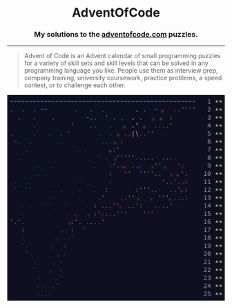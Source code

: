 
<h1 align="center">AdventOfCode</h1>

<h3 align="center">My solutions to the <a href="https://adventofcode.com/">adventofcode.com</a> puzzles.</h3>

<hr>

> Advent of Code is an Advent calendar of small programming puzzles for a variety of skill sets and skill levels that can be solved in any programming language you like. People use them as interview prep, company training, university coursework, practice problems, a speed contest, or to challenge each other.

<img src="./assets/calendar.png">